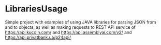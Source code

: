 # LibrariesUsage
Simple project with examples of using JAVA libraries for parsing JSON from and to objects, as well as making requests to REST API service of  https://api.kucoin.com/ and https://api.assemblyai.com/v2/ and https://api.privatbank.ua/p24api/ 
